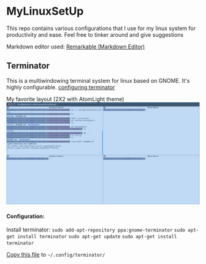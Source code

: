 # MyLinuxSetUp
This repo contains various configurations that I use for my linux system for productivity and ease. Feel free to tinker around and give suggestions

Markdown editor used: [Remarkable (Markdown Editor)](https://remarkableapp.github.io/) 

## Terminator
This is a multiwindowing terminal system for linux based on GNOME. It's highly configurable. [configuring terminator](https://www.linuxnov.com/the-complete-guide-to-configure-terminator-terminal-emulator-layouts/) 

My favorite layout (2X2 with AtomLight theme)
![ ](https://github.com/sudipbhandari126/MyLinuxSetUp/blob/master/resources/terminator.png  "2X2 terminator view")


#### Configuration:
Install terminator: 
`sudo add-apt-repository ppa:gnome-terminator`
`sudo apt-get install terminator`
`sudo apt-get update`
`sudo apt-get install terminator`

[Copy this file](https://github.com/sudipbhandari126/MyLinuxSetUp/blob/master/terminator/config) to `~/.config/terminator/`